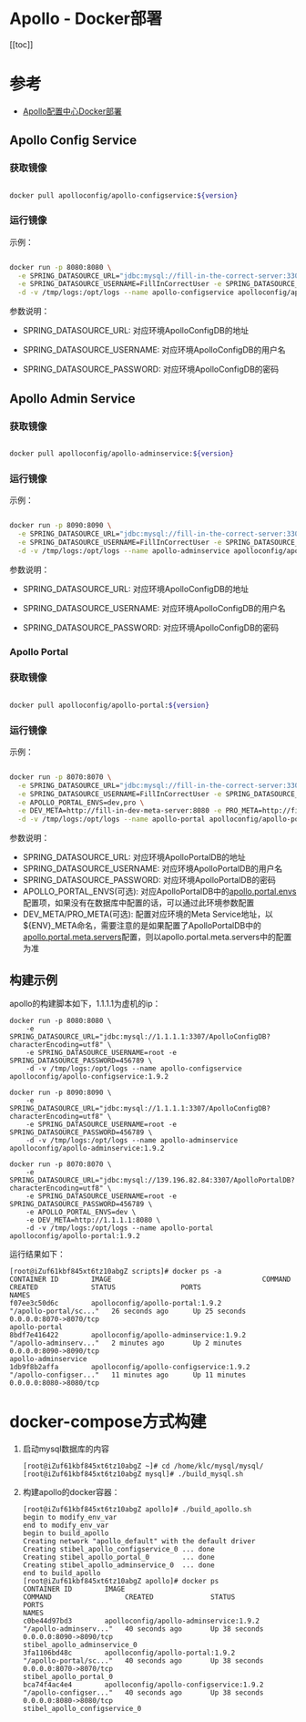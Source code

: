 # Apollo - Docker部署

[[toc]]

# 参考

* [Apollo配置中心Docker部署](https://blog.csdn.net/wujun2412/article/details/106761958/)

## Apollo Config Service

### 获取镜像

```bash

docker pull apolloconfig/apollo-configservice:${version}

```

### 运行镜像

示例：

```bash

docker run -p 8080:8080 \
  -e SPRING_DATASOURCE_URL="jdbc:mysql://fill-in-the-correct-server:3306/ApolloConfigDB?characterEncoding=utf8" \
  -e SPRING_DATASOURCE_USERNAME=FillInCorrectUser -e SPRING_DATASOURCE_PASSWORD=FillInCorrectPassword \
  -d -v /tmp/logs:/opt/logs --name apollo-configservice apolloconfig/apollo-configservice:${version}
```

参数说明：

* SPRING_DATASOURCE_URL: 对应环境ApolloConfigDB的地址

* SPRING_DATASOURCE_USERNAME: 对应环境ApolloConfigDB的用户名

* SPRING_DATASOURCE_PASSWORD: 对应环境ApolloConfigDB的密码

## Apollo Admin Service

### 获取镜像

```bash

docker pull apolloconfig/apollo-adminservice:${version}

```

### 运行镜像

示例：

```bash

docker run -p 8090:8090 \
  -e SPRING_DATASOURCE_URL="jdbc:mysql://fill-in-the-correct-server:3306/ApolloConfigDB?characterEncoding=utf8" \
  -e SPRING_DATASOURCE_USERNAME=FillInCorrectUser -e SPRING_DATASOURCE_PASSWORD=FillInCorrectPassword \
  -d -v /tmp/logs:/opt/logs --name apollo-adminservice apolloconfig/apollo-adminservice:${version}
```

参数说明：

* SPRING_DATASOURCE_URL: 对应环境ApolloConfigDB的地址

* SPRING_DATASOURCE_USERNAME: 对应环境ApolloConfigDB的用户名

* SPRING_DATASOURCE_PASSWORD: 对应环境ApolloConfigDB的密码

### Apollo Portal

### 获取镜像

```bash

docker pull apolloconfig/apollo-portal:${version}

```

### 运行镜像

示例：

```bash

docker run -p 8070:8070 \
  -e SPRING_DATASOURCE_URL="jdbc:mysql://fill-in-the-correct-server:3306/ApolloPortalDB?characterEncoding=utf8" \
  -e SPRING_DATASOURCE_USERNAME=FillInCorrectUser -e SPRING_DATASOURCE_PASSWORD=FillInCorrectPassword \
  -e APOLLO_PORTAL_ENVS=dev,pro \
  -e DEV_META=http://fill-in-dev-meta-server:8080 -e PRO_META=http://fill-in-pro-meta-server:8080 \
  -d -v /tmp/logs:/opt/logs --name apollo-portal apolloconfig/apollo-portal:${version}
```

参数说明：

* SPRING_DATASOURCE_URL: 对应环境ApolloPortalDB的地址
* SPRING_DATASOURCE_USERNAME: 对应环境ApolloPortalDB的用户名
* SPRING_DATASOURCE_PASSWORD: 对应环境ApolloPortalDB的密码
* APOLLO_PORTAL_ENVS(可选): 对应ApolloPortalDB中的[apollo.portal.envs](#_311-apolloportalenvs-可支持的环境列表)配置项，如果没有在数据库中配置的话，可以通过此环境参数配置
* DEV_META/PRO_META(可选): 配置对应环境的Meta Service地址，以${ENV}_META命名，需要注意的是如果配置了ApolloPortalDB中的[apollo.portal.meta.servers](#_312-apolloportalmetaservers-各环境meta-service列表)配置，则以apollo.portal.meta.servers中的配置为准

## 构建示例

apollo的构建脚本如下，1.1.1.1为虚机的ip：

```
docker run -p 8080:8080 \
    -e SPRING_DATASOURCE_URL="jdbc:mysql://1.1.1.1:3307/ApolloConfigDB?characterEncoding=utf8" \
    -e SPRING_DATASOURCE_USERNAME=root -e SPRING_DATASOURCE_PASSWORD=456789 \
    -d -v /tmp/logs:/opt/logs --name apollo-configservice apolloconfig/apollo-configservice:1.9.2

docker run -p 8090:8090 \
    -e SPRING_DATASOURCE_URL="jdbc:mysql://1.1.1.1:3307/ApolloConfigDB?characterEncoding=utf8" \
    -e SPRING_DATASOURCE_USERNAME=root -e SPRING_DATASOURCE_PASSWORD=456789 \
    -d -v /tmp/logs:/opt/logs --name apollo-adminservice apolloconfig/apollo-adminservice:1.9.2
    
docker run -p 8070:8070 \
    -e SPRING_DATASOURCE_URL="jdbc:mysql://139.196.82.84:3307/ApolloPortalDB?characterEncoding=utf8" \
    -e SPRING_DATASOURCE_USERNAME=root -e SPRING_DATASOURCE_PASSWORD=456789 \
    -e APOLLO_PORTAL_ENVS=dev \
    -e DEV_META=http://1.1.1.1:8080 \
    -d -v /tmp/logs:/opt/logs --name apollo-portal apolloconfig/apollo-portal:1.9.2
```

运行结果如下：

```
[root@iZuf61kbf845xt6tz10abgZ scripts]# docker ps -a
CONTAINER ID        IMAGE                                     COMMAND                  CREATED             STATUS                PORTS                                                                NAMES
f07ee3c50d6c        apolloconfig/apollo-portal:1.9.2          "/apollo-portal/sc..."   26 seconds ago      Up 25 seconds         0.0.0.0:8070->8070/tcp                                               apollo-portal
8bdf7e416422        apolloconfig/apollo-adminservice:1.9.2    "/apollo-adminserv..."   2 minutes ago       Up 2 minutes          0.0.0.0:8090->8090/tcp                                               apollo-adminservice
1db9f8b2affa        apolloconfig/apollo-configservice:1.9.2   "/apollo-configser..."   11 minutes ago      Up 11 minutes         0.0.0.0:8080->8080/tcp   
```

# docker-compose方式构建

1. 启动mysql数据库的内容

   ```
   [root@iZuf61kbf845xt6tz10abgZ ~]# cd /home/klc/mysql/mysql/
   [root@iZuf61kbf845xt6tz10abgZ mysql]# ./build_mysql.sh
   ```

2. 构建apollo的docker容器：

   ```
   [root@iZuf61kbf845xt6tz10abgZ apollo]# ./build_apollo.sh
   begin to modify_env_var
   end to modify_env_var
   begin to build_apollo
   Creating network "apollo_default" with the default driver
   Creating stibel_apollo_configservice_0 ... done
   Creating stibel_apollo_portal_0        ... done
   Creating stibel_apollo_adminservice_0  ... done
   end to build_apollo
   [root@iZuf61kbf845xt6tz10abgZ apollo]# docker ps
   CONTAINER ID        IMAGE                                         COMMAND                  CREATED              STATUS                PORTS                                                                NAMES
   c0be44d97bd3        apolloconfig/apollo-adminservice:1.9.2        "/apollo-adminserv..."   40 seconds ago       Up 38 seconds         0.0.0.0:8090->8090/tcp                                               stibel_apollo_adminservice_0
   3fa1106bd48c        apolloconfig/apollo-portal:1.9.2              "/apollo-portal/sc..."   40 seconds ago       Up 38 seconds         0.0.0.0:8070->8070/tcp                                               stibel_apollo_portal_0
   bca74f4ac4e4        apolloconfig/apollo-configservice:1.9.2       "/apollo-configser..."   40 seconds ago       Up 38 seconds         0.0.0.0:8080->8080/tcp                                               stibel_apollo_configservice_0
   ```

   
